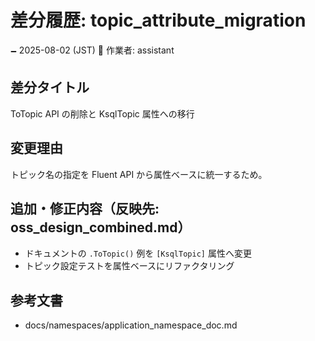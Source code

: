 # 差分履歴: topic_attribute_migration

🗕 2025-08-02 (JST)
🧐 作業者: assistant

## 差分タイトル
ToTopic API の削除と KsqlTopic 属性への移行

## 変更理由
トピック名の指定を Fluent API から属性ベースに統一するため。

## 追加・修正内容（反映先: oss_design_combined.md）
- ドキュメントの `.ToTopic()` 例を `[KsqlTopic]` 属性へ変更
- トピック設定テストを属性ベースにリファクタリング

## 参考文書
- docs/namespaces/application_namespace_doc.md
